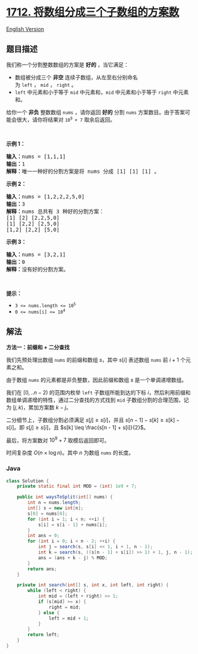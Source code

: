 # [1712. 将数组分成三个子数组的方案数](https://leetcode.cn/problems/ways-to-split-array-into-three-subarrays)

[English Version](/solution/1700-1799/1712.Ways%20to%20Split%20Array%20Into%20Three%20Subarrays/README_EN.md)

## 题目描述

<!-- 这里写题目描述 -->

<p>我们称一个分割整数数组的方案是 <strong>好的</strong> ，当它满足：</p>

<ul>
	<li>数组被分成三个 <strong>非空</strong> 连续子数组，从左至右分别命名为 <code>left</code> ， <code>mid</code> ， <code>right</code> 。</li>
	<li><code>left</code> 中元素和小于等于 <code>mid</code> 中元素和，<code>mid</code> 中元素和小于等于 <code>right</code> 中元素和。</li>
</ul>

<p>给你一个 <strong>非负</strong> 整数数组 <code>nums</code> ，请你返回 <strong>好的</strong> 分割 <code>nums</code> 方案数目。由于答案可能会很大，请你将结果对 <code>10<sup>9 </sup>+ 7</code> 取余后返回。</p>

<p> </p>

<p><strong>示例 1：</strong></p>

<pre>
<b>输入：</b>nums = [1,1,1]
<b>输出：</b>1
<b>解释：</b>唯一一种好的分割方案是将 nums 分成 [1] [1] [1] 。</pre>

<p><strong>示例 2：</strong></p>

<pre>
<b>输入：</b>nums = [1,2,2,2,5,0]
<b>输出：</b>3
<b>解释：</b>nums 总共有 3 种好的分割方案：
[1] [2] [2,2,5,0]
[1] [2,2] [2,5,0]
[1,2] [2,2] [5,0]
</pre>

<p><strong>示例 3：</strong></p>

<pre>
<b>输入：</b>nums = [3,2,1]
<b>输出：</b>0
<b>解释：</b>没有好的分割方案。</pre>

<p> </p>

<p><strong>提示：</strong></p>

<ul>
	<li><code>3 <= nums.length <= 10<sup>5</sup></code></li>
	<li><code>0 <= nums[i] <= 10<sup>4</sup></code></li>
</ul>

## 解法

**方法一：前缀和 + 二分查找**

我们先预处理出数组 `nums` 的前缀和数组 $s$，其中 $s[i]$ 表述数组 `nums` 前 $i+1$ 个元素之和。

由于数组 `nums` 的元素都是非负整数，因此前缀和数组 $s$ 是一个单调递增数组。

我们在 $[0,..n-2)$ 的范围内枚举 `left` 子数组所能到达的下标 $i$，然后利用前缀和数组单调递增的特性，通过二分查找的方式找到 `mid` 子数组分割的合理范围，记为 $[j, k)$，累加方案数 $k-j$。

二分细节上，子数组分割必须满足 $s[j] \geq s[i]$，并且 $s[n - 1] - s[k] \geq s[k] - s[i]$。即 $s[j] \geq s[i]$，且 $s[k] \leq \frac{s[n - 1] + s[i]}{2}$。

最后，将方案数对 $10^9+7$ 取模后返回即可。

时间复杂度 $O(n\times \log n)$。其中 $n$ 为数组 `nums` 的长度。

### **Java**

```java
class Solution {
    private static final int MOD = (int) 1e9 + 7;

    public int waysToSplit(int[] nums) {
        int n = nums.length;
        int[] s = new int[n];
        s[0] = nums[0];
        for (int i = 1; i < n; ++i) {
            s[i] = s[i - 1] + nums[i];
        }
        int ans = 0;
        for (int i = 0; i < n - 2; ++i) {
            int j = search(s, s[i] << 1, i + 1, n - 1);
            int k = search(s, ((s[n - 1] + s[i]) >> 1) + 1, j, n - 1);
            ans = (ans + k - j) % MOD;
        }
        return ans;
    }

    private int search(int[] s, int x, int left, int right) {
        while (left < right) {
            int mid = (left + right) >> 1;
            if (s[mid] >= x) {
                right = mid;
            } else {
                left = mid + 1;
            }
        }
        return left;
    }
}
```
